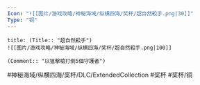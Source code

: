 ```yaml
---
Icon: "![[图片/游戏攻略/神秘海域/纵横四海/奖杯/超自然殺手.png|30]]"
Type: "铜"
---
```

```ad-common-bronze-trophy
title: (Title:: "超自然殺手")
![[图片/游戏攻略/神秘海域/纵横四海/奖杯/超自然殺手.png|100]]

(Comment:: "以狙擊槍打倒5個守護者")
```

#神秘海域/纵横四海/奖杯/DLC/ExtendedCollection #奖杯 #奖杯/铜
